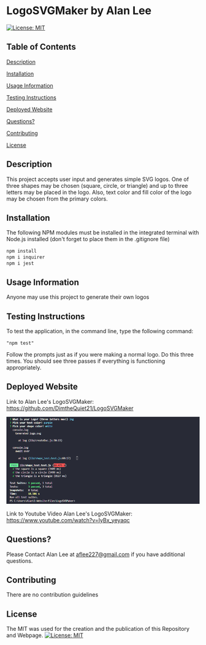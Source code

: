 # LogoSVGMaker by Alan Lee

[![License: MIT](https://img.shields.io/badge/License-MIT-yellow.svg)](https://opensource.org/licenses/MIT)

## Table of Contents

[Description](#description)

[Installation](#installation)

[Usage Information](#usage-information)

[Testing Instructions](#testing-instructions)

[Deployed Website](#deployed-website)

[Questions?](#questions?)

[Contributing](#contributing)

[License](#license)

## Description 
This project accepts user input and generates simple SVG logos. One of three shapes may be chosen (square, circle, or triangle) and up to three letters may be placed in the logo. Also, text color and fill color of the logo may be chosen from the primary colors.

## Installation

The following NPM modules must be installed in the integrated terminal with Node.js installed (don't forget to place them in the .gitignore file)

    npm install
    npm i inquirer
    npm i jest

## Usage Information
Anyone may use this project to generate their own logos

## Testing Instructions

To test the application, in the command line, type the following command:
    
    "npm test"

Follow the prompts just as if you were making a normal logo. Do this three times.
You should see three passes if everything is functioning appropriately.

## Deployed Website 
Link to Alan Lee's LogoSVGMaker: https://github.com/DimtheQuiet21/LogoSVGMaker

![Screenshot of LogoSVGMaker](./assets/screenshot.png)

Link to Youtube Video Alan Lee's LogoSVGMaker: https://www.youtube.com/watch?v=IyBx_yeyaqc

## Questions?
Please Contact Alan Lee at aflee227@gmail.com if you have additional questions.

## Contributing 
There are no contribution guidelines

## License 
The MIT was used for the creation and the publication of this Repository and Webpage.
[![License: MIT](https://img.shields.io/badge/License-MIT-yellow.svg)](https://opensource.org/licenses/MIT)
